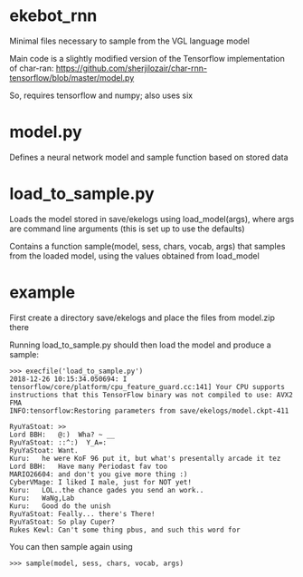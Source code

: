 # ekebot_rnn

Minimal files necessary to sample from the VGL language model

Main code is a slightly modified version of the Tensorflow implementation of char-ran:
https://github.com/sherjilozair/char-rnn-tensorflow/blob/master/model.py

So, requires tensorflow and numpy; also uses six

# model.py
Defines a neural network model and sample function based on stored data

# load_to_sample.py
Loads the model stored in save/ekelogs using load_model(args), where args are command line arguments (this is set up to use the defaults)

Contains a function sample(model, sess, chars, vocab, args) that samples from the loaded model, using the values obtained from load_model

# example

First create a directory save/ekelogs and place the files from model.zip there

Running load_to_sample.py should then load the model and produce a sample:

```
>>> execfile('load_to_sample.py')
2018-12-26 10:15:34.050694: I tensorflow/core/platform/cpu_feature_guard.cc:141] Your CPU supports instructions that this TensorFlow binary was not compiled to use: AVX2 FMA
INFO:tensorflow:Restoring parameters from save/ekelogs/model.ckpt-411

RyuYaStoat:	>>
Lord BBH:	@:)  Wha? ~ __
RyuYaStoat:	::^:)  Y_A=:
RyuYaStoat:	Want.
Kuru:	he were KoF 96 put it, but what's presentally arcade it tez
Lord BBH:	Have many Periodast fav too
MARIO26604:	and don't you give more thing :)
CyberVMage:	I liked I male, just for NOT yet!
Kuru:	LOL..the chance gades you send an work..
Kuru:	WaNg,Lab
Kuru:	Good do the unish
RyuYaStoat:	Feally... there's There!
RyuYaStoat:	So play Cuper?
Rukes Kewl:	Can't some thing pbus, and such this word for 
```

You can then sample again using
```
>>> sample(model, sess, chars, vocab, args)
```

